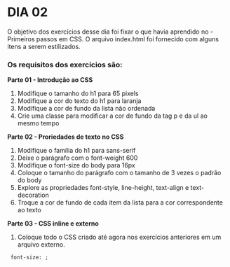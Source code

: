 # DIA 02 

O objetivo dos exercícios desse dia foi fixar o que havia aprendido no - Primeiros passos em CSS. O arquivo index.html foi fornecido com alguns itens a serem estilizados.

### Os requisitos dos exercícios são:

**Parte 01 - Introdução ao CSS**

1. Modifique o tamanho do h1 para 65 pixels
2. Modifique a cor do texto do h1 para laranja
3. Modifique a cor de fundo da lista não ordenada
4. Crie uma classe para modificar a cor de fundo da tag p e da ul ao mesmo tempo

**Parte 02 - Proriedades de texto no CSS**

1. Modifique o família do h1 para sans-serif
2. Deixe o parágrafo com o font-weight 600
3. Modifique o font-size do body para 16px
4. Coloque o tamanho do parágrafo com o tamanho de 3 vezes o padrão do body
5. Explore as propriedades font-style, line-height, text-align e text-decoration
6. Troque a cor de fundo de cada item da lista para a cor correspondente ao texto

**Parte 03 - CSS inline e externo**

1. Coloque todo o CSS criado até agora nos exercícios anteriores em um arquivo externo.

`` 
font-size: ;
`` 

